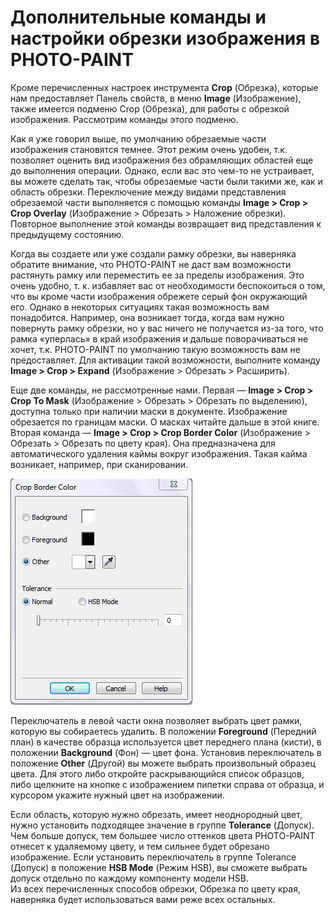# Дополнительные команды и настройки обрезки изображения в PHOTO-PAINT

Кроме перечисленных настроек инструмента **Crop** (Обрезка), которые нам предоставляет Панель свойств, в меню **Image** (Изображение), также имеется подменю Crop (Обрезка), для работы с обрезкой изображения. Рассмотрим команды этого подменю.

Как я уже говорил выше, по умолчанию обрезаемые части изображения становятся темнее. Этот режим очень удобен, т.к. позволяет оценить вид изображения без обрамляющих областей еще до выполнения операции. Однако, если вас это чем-то не устраивает, вы можете сделать так, чтобы обрезаемые части были такими же, как и область обрезки. Переключение между видами представления обрезаемой части выполняется с помощью команды **Image > Crop > Crop Overlay** (Изображение > Обрезать > Наложение обрезки). Повторное выполнение этой команды возвращает вид представления к предыдущему состоянию.

Когда вы создаете или уже создали рамку обрезки, вы наверняка обратите внимание, что PHOTO-PAINT не даст вам возможности растянуть рамку или переместить ее за пределы изображения. Это очень удобно, т. к. избавляет вас от необходимости беспокоиться о том, что вы кроме части изображения обрежете серый фон окружающий его. Однако в некоторых ситуациях такая возможность вам понадобится. Например, она возникает тогда, когда вам нужно повернуть рамку обрезки, но у вас ничего не получается из-за того, что рамка «уперлась» в край изображения и дальше поворачиваться не хочет, т.к. PHOTO-PAINT по умолчанию такую возможность вам не предоставляет. Для активации такой возможности, выполните команду **Image > Crop > Expand** (Изображение > Обрезать > Расширить).

Еще две команды, не рассмотренные нами. Первая — **Image > Crop > Crop To Mask** (Изображение > Обрезать > Обрезать по выделению), доступна только при наличии маски в документе. Изображение обрезается по границам маски. О масках читайте дальше в этой книге. Вторая команда — **Image > Crop > Crop Border Color** (Изображение > Обрезать > Обрезать по цвету края). Она предназначена для автоматического удаления каймы вокруг изображения. Такая кайма возникает, например, при сканировании.

![Дополнительные команды и настройки обрезки изображения в PHOTO-PAINT](./d0cf062c-115a-4c1e-bf72-4637b18b7e23.png)

Переключатель в левой части окна позволяет выбрать цвет рамки, которую вы собираетесь удалить. В положении **Foreground** (Передний план) в качестве образца используется цвет переднего плана (кисти), в положении **Background** (Фон) — цвет фона. Установив переключатель в положение **Other** (Другой) вы можете выбрать произвольный образец цвета. Для этого либо откройте раскрывающийся список образцов, либо щелкните на кнопке с изображением пипетки справа от образца, и курсором укажите нужный цвет на изображении.

Если область, которую нужно обрезать, имеет неоднородный цвет, нужно установить подходящее значение в группе **Tolerance** (Допуск). Чем больше допуск, тем большее число оттенков цвета PHOTO-PAINT отнесет к удаляемому цвету, и тем сильнее будет обрезано изображение. Если установить переключатель в группе Tolerance (Допуск) в положение **HSB Mode** (Режим HSB), вы сможете выбрать допуск отдельно по каждому компоненту модели HSB.  
Из всех перечисленных способов обрезки, Обрезка по цвету края, наверняка будет использоваться вами реже всех остальных.